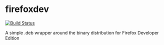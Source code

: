 # firefoxdev

[![Build Status](https://travis-ci.org/wheelerlaw/firefoxdev.svg?branch=master)](https://travis-ci.org/wheelerlaw/firefoxdev)

A simple .deb wrapper around the binary distribution for Firefox Developer Edition
